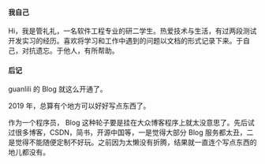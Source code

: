 #### 我自己

Hi，我是管礼礼，一名软件工程专业的研二学生。热爱技术与生活，有过两段测试开发实习的经历。喜欢将学习和工作中遇到的问题以文档的形式记录下来。于自己，对抗遗忘。于他人，有所帮助。

#### 后记

guanlili 的 Blog 就这么开通了。

2019 年，总算有个地方可以好好写点东西了。

作为一个程序员， Blog 这种轮子要是挂在大众博客程序上就太没意思了。先后试过很多博客，CSDN，简书，开源中国等，一是觉得大部分 Blog 服务都太丑，二是觉得不能随便定制不好玩。之前因为太懒没有折腾，结果就一直连个写点东西的地儿都没有。

